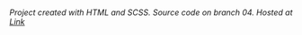 ###### Project created with HTML and SCSS. Source code on branch 04. Hosted at [Link](https://zesty-hamster-b67e03.netlify.app/)
